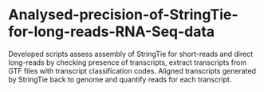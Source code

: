# Analysed-precision-of-StringTie-for-long-reads-RNA-Seq-data
Developed scripts assess assembly of StringTie for short-reads and direct long-reads by checking presence of transcripts, extract transcripts from GTF files with transcript classification codes. Aligned transcripts generated by StringTie back to genome and quantify reads for each transcript.
